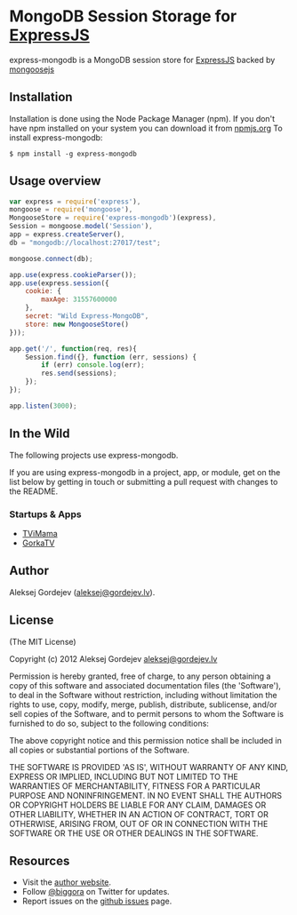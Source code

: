 # MongoDB Session Storage for [ExpressJS](http://expressjs.com/)

express-mongodb is a MongoDB session store for [ExpressJS](http://expressjs.com/) backed by [mongoosejs](http://mongoosejs.com/)

## Installation

Installation is done using the Node Package Manager (npm). If you don't have npm installed on your system you can download it from [npmjs.org](http://npmjs.org/)
To install express-mongodb:

    $ npm install -g express-mongodb

## Usage overview

```js
var express = require('express'),
mongoose = require('mongoose'),
MongooseStore = require('express-mongodb')(express),
Session = mongoose.model('Session'),
app = express.createServer(),
db = "mongodb://localhost:27017/test";

mongoose.connect(db);

app.use(express.cookieParser());
app.use(express.session({
    cookie: {
        maxAge: 31557600000
    },
    secret: "Wild Express-MongoDB",
    store: new MongooseStore()
}));

app.get('/', function(req, res){
    Session.find({}, function (err, sessions) {
        if (err) console.log(err);
        res.send(sessions);
    });
});

app.listen(3000);
```

## In the Wild

The following projects use express-mongodb.

If you are using express-mongodb in a project, app, or module, get on the list below
by getting in touch or submitting a pull request with changes to the README.

### Startups & Apps

- [TViMama](http://tvimama.com/)
- [GorkaTV](https://gorkatv.com/)


## Author

Aleksej Gordejev (aleksej@gordejev.lv).


## License

(The MIT License)

Copyright (c) 2012 Aleksej Gordejev <aleksej@gordejev.lv>

Permission is hereby granted, free of charge, to any person obtaining
a copy of this software and associated documentation files (the
'Software'), to deal in the Software without restriction, including
without limitation the rights to use, copy, modify, merge, publish,
distribute, sublicense, and/or sell copies of the Software, and to
permit persons to whom the Software is furnished to do so, subject to
the following conditions:

The above copyright notice and this permission notice shall be
included in all copies or substantial portions of the Software.

THE SOFTWARE IS PROVIDED 'AS IS', WITHOUT WARRANTY OF ANY KIND,
EXPRESS OR IMPLIED, INCLUDING BUT NOT LIMITED TO THE WARRANTIES OF
MERCHANTABILITY, FITNESS FOR A PARTICULAR PURPOSE AND NONINFRINGEMENT.
IN NO EVENT SHALL THE AUTHORS OR COPYRIGHT HOLDERS BE LIABLE FOR ANY
CLAIM, DAMAGES OR OTHER LIABILITY, WHETHER IN AN ACTION OF CONTRACT,
TORT OR OTHERWISE, ARISING FROM, OUT OF OR IN CONNECTION WITH THE
SOFTWARE OR THE USE OR OTHER DEALINGS IN THE SOFTWARE.


## Resources

- Visit the [author website](http://www.gordejev.lv).
- Follow [@biggora](https://twitter.com/#!/biggora) on Twitter for updates.
- Report issues on the [github issues](https://github.com/biggora/express-mongodb/issues) page.